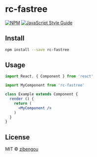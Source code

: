 # rc-fastree

> 

[![NPM](https://img.shields.io/npm/v/rc-fastree.svg)](https://www.npmjs.com/package/rc-fastree) [![JavaScript Style Guide](https://img.shields.io/badge/code_style-standard-brightgreen.svg)](https://standardjs.com)

## Install

```bash
npm install --save rc-fastree
```

## Usage

```jsx
import React, { Component } from 'react'

import MyComponent from 'rc-fastree'

class Example extends Component {
  render () {
    return (
      <MyComponent />
    )
  }
}
```

## License

MIT © [zibengou](https://github.com/zibengou)
